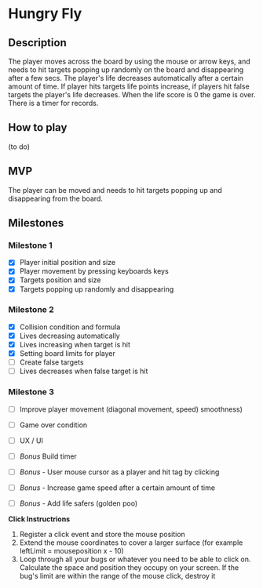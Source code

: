 # Hungry Fly

## Description
The player moves across the board by using the mouse or arrow keys, and needs to hit targets popping up randomly on the board and disappearing after a few secs. The player's life decreases automatically after a certain amount of time. If player hits targets life points increase, if players hit false targets the player's life decreases. When the life score is 0 the game is over. There is a timer for records.

## How to play
(to do)

## MVP
The player can be moved and needs to hit targets popping up and disappearing from the board.

## Milestones

### Milestone 1
- [x]  Player initial position and size
- [x]  Player movement by pressing keyboards keys
- [x]  Targets position and size 
- [x]  Targets popping up randomly and disappearing

### Milestone 2
- [x]  Collision condition and formula
- [x]  Lives decreasing automatically
- [x]  Lives increasing when target is hit
- [x]  Setting board limits for player
- [ ]  Create false targets
- [ ]  Lives decreases when false target is hit

### Milestone 3
- [ ]  Improve player movement (diagonal movement, speed) smoothness)
- [ ]  Game over condition
- [ ]  UX / UI
- [ ]  *Bonus* Build timer
- [ ]  *Bonus* - User mouse cursor as a player and hit tag by clicking
- [ ]  *Bonus* - Increase game speed after a certain amount of time
- [ ]  *Bonus* - Add life safers (golden poo)






**Click Instructrions**
1) Register a click event and store the mouse position
2) Extend the mouse coordinates to cover a larger surface (for example leftLimit = mouseposition x - 10)
3) Loop through all your bugs or whatever you need to be able to click on. Calculate the space and position they occupy on your screen. If the bug's limit are within the range of the mouse click, destroy it
